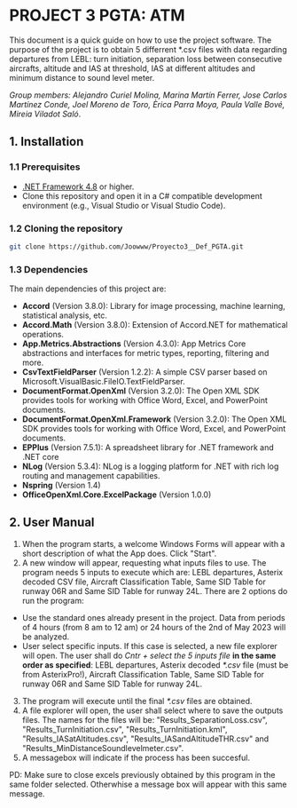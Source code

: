 # PROJECT 3 PGTA: ATM
This document is a quick guide on how to use the project software. The purpose of the project is to obtain 5 differrent *.csv files with data regarding departures from LEBL: turn initiation, separation loss between consecutive aircrafts, altitude and IAS at threshold, IAS at different altitudes and minimum distance to sound level meter.

<em>Group members: Alejandro Curiel Molina, Marina Martín Ferrer, Jose Carlos Martínez Conde, Joel Moreno de Toro, Èrica Parra Moya, Paula Valle Bové, Mireia Viladot Saló</em>.

## 1. Installation
### 1.1 Prerequisites
- [.NET Framework 4.8](https://dotnet.microsoft.com/es-es/download/dotnet/6.0) or higher.
- Clone this repository and open it in a C# compatible development environment (e.g., Visual Studio or Visual Studio Code).
### 1.2 Cloning the repository

```bash
git clone https://github.com/Joowww/Proyecto3__Def_PGTA.git
```
### 1.3 Dependencies
The main dependencies of this project are:
- **Accord** (Version 3.8.0): Library for image processing, machine learning, statistical analysis, etc.
- **Accord.Math** (Version 3.8.0): Extension of Accord.NET for mathematical operations.
- **App.Metrics.Abstractions** (Version 4.3.0): App Metrics Core abstractions and interfaces for metric types, reporting, filtering and more.
- **CsvTextFieldParser** (Version 1.2.2): A simple CSV parser based on Microsoft.VisualBasic.FileIO.TextFieldParser.
- **DocumentFormat.OpenXml** (Version 3.2.0): The Open XML SDK provides tools for working with Office Word, Excel, and PowerPoint documents.
- **DocumentFormat.OpenXml.Framework** (Version 3.2.0): The Open XML SDK provides tools for working with Office Word, Excel, and PowerPoint documents.
- **EPPlus** (Version 7.5.1): A spreadsheet library for .NET framework and .NET core
- **NLog** (Version 5.3.4): NLog is a logging platform for .NET with rich log routing and management capabilities.
- **Nspring** (Version 1.4)
- **OfficeOpenXml.Core.ExcelPackage** (Version 1.0.0)

## 2. User Manual
1. When the program starts, a welcome Windows Forms will appear with a short description of what the App does. Click "Start".
2. A new window will appear, requesting what inputs files to use. The program needs 5 inputs to execute which are: LEBL departures, Asterix decoded CSV file, Aircraft Classification Table, Same SID Table for runway 06R and Same SID Table for runway 24L.
There are 2 options do run the program:
  - Use the standard ones already present in the project. Data from periods of 4 hours (from 8 am to 12 am) or 24 hours of the 2nd of May 2023 will be analyzed.
  - User select specific inputs. If this case is selected, a new file explorer will open. The user shall do <em> Cntr + select the 5 inputs file </em>  **in the same order as specified**: LEBL departures, Asterix decoded  <em>*.csv</em>  file (must be from AsterixPro!), Aircraft Classification Table, Same SID Table for runway 06R and Same SID Table for runway 24L.
3. The program will execute until the final <em>*.csv</em> files are obtained.
4. A file explorer will open, the user shall select where to save the outputs files. The names for the files will be: "Results_SeparationLoss.csv",  "Results_TurnInitiation.csv", "Results_TurnInitiation.kml", "Results_IASatAltitudes.csv", "Results_IASandAltitudeTHR.csv" and "Results_MinDistanceSoundlevelmeter.csv".
5. A messagebox will indicate if the process has been succesful.

PD: Make sure to close excels previously obtained by this program in the same folder selected. Otherwhise a message box will appear with this same message.  
